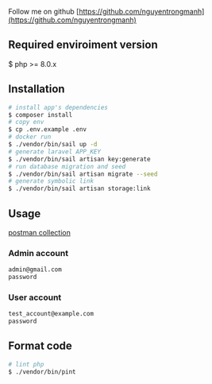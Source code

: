 Follow me on github [https://github.com/nguyentrongmanh](https://github.com/nguyentrongmanh)

## Required enviroiment version

$ php >= 8.0.x

## Installation

``` bash
# install app's dependencies
$ composer install
# copy env
$ cp .env.example .env
# docker run
$ ./vendor/bin/sail up -d
# generate laravel APP_KEY
$ ./vendor/bin/sail artisan key:generate
# run database migration and seed
$ ./vendor/bin/sail artisan migrate --seed
# generate symbolic link
$ ./vendor/bin/sail artisan storage:link
```
## Usage
[postman collection](https://api.postman.com/collections/7110532-eaab21e5-b0f5-4ac8-ae95-884b0cea8cd8?access_key=PMAT-01H59HFBQW8XFBA9DHQ1FGJYPV)

### Admin account
``` bash
admin@gmail.com
password
```

### User account
``` bash
test_account@example.com
password
```

## Format code

``` bash
# lint php
$ ./vendor/bin/pint

